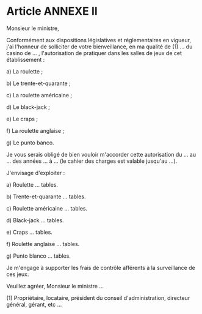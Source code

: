 # Article ANNEXE II

Monsieur le ministre,

Conformément aux dispositions législatives et réglementaires en vigueur, j'ai l'honneur de solliciter de votre bienveillance, en ma qualité de (1) ... du casino de ... , l'autorisation de pratiquer dans les salles de jeux de cet établissement :

a) La roulette ;

b) Le trente-et-quarante ;

c) La roulette américaine ;

d) Le black-jack ;

e) Le craps ;

f) La roulette anglaise ;

g) Le punto banco.

Je vous serais obligé de bien vouloir m'accorder cette autorisation du ... au ... des années ... à ... (le cahier des charges est valable jusqu'au ...).

J'envisage d'exploiter :

a) Roulette ... tables.

b) Trente-et-quarante ... tables.

c) Roulette américaine ... tables.

d) Black-jack ... tables.

e) Craps ... tables.

f) Roulette anglaise ... tables.

g) Punto blanco ... tables.

Je m'engage à supporter les frais de contrôle afférents à la surveillance de ces jeux.

Veuillez agréer, Monsieur le ministre ...

(1) Propriétaire, locataire, président du conseil d'administration, directeur général, gérant, etc ...
